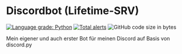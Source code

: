 # Discordbot (Lifetime-SRV)
<a href="https://lgtm.com/projects/g/JustiinGER/discordbot/context:python"><img alt="Language grade: Python" src="https://img.shields.io/lgtm/grade/python/g/JustiinGER/discordbot.svg?logo=lgtm&logoWidth=18"/></a>
<a href="https://lgtm.com/projects/g/JustiinGER/discordbot/alerts/"><img alt="Total alerts" src="https://img.shields.io/lgtm/alerts/g/JustiinGER/discordbot.svg?logo=lgtm&logoWidth=18"/></a>
<img alt="GitHub code size in bytes" src="https://img.shields.io/github/languages/code-size/JustiinGER/discordbot">

Mein eigener und auch erster Bot für meinen Discord auf Basis von discord.py
